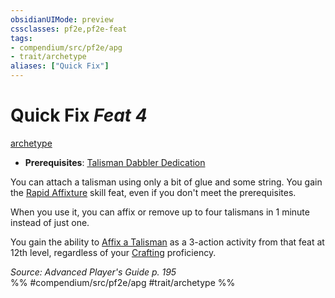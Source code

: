 ```yaml
---
obsidianUIMode: preview
cssclasses: pf2e,pf2e-feat
tags:
- compendium/src/pf2e/apg
- trait/archetype
aliases: ["Quick Fix"]
---
```

# Quick Fix  *Feat 4*  
[archetype](rules/traits/archetype.md "Archetype Feat Trait")  

- **Prerequisites**: [Talisman Dabbler Dedication](compendium/feats/talisman-dabbler-dedication-apg.md)

You can attach a talisman using only a bit of glue and some string. You gain the [Rapid Affixture](compendium/feats/rapid-affixture-apg.md) skill feat, even if you don't meet the prerequisites.

When you use it, you can affix or remove up to four talismans in 1 minute instead of just one.

You gain the ability to [Affix a Talisman](rules/actions/affix-a-talisman.md) as a 3-action activity from that feat at 12th level, regardless of your [Crafting](compendium/skills.md#Crafting) proficiency.

*Source: Advanced Player's Guide p. 195*  
%% #compendium/src/pf2e/apg #trait/archetype %%